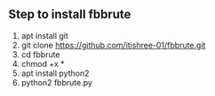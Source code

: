 ## Step to install fbbrute
1. apt install git
2. git clone https://github.com/itishree-01/fbbrute.git
3. cd fbbrute
4. chmod +x *
5. apt install python2 
6. python2 fbbrute.py
